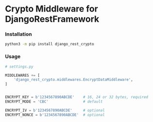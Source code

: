 # Crypto Middleware for DjangoRestFramework

### Installation
```bash
python3 -m pip install django_rest_crypto
```


### Usage
```python
# settings.py

MIDDLEWARES += [
    'django_rest_crypto.middlewares.EncryptDataMiddleware',
]


ENCRYPT_KEY = b'1234567890ABCDE'    # 16, 24 or 32 bytes, required
ENCRYPT_MODE = 'CBC'                # default

ENCRYPT_IV = b'1234567890ABCDE'     # optional
ENCRYPT_NONCE = b'1234567890ABCDE'  # optional
```
